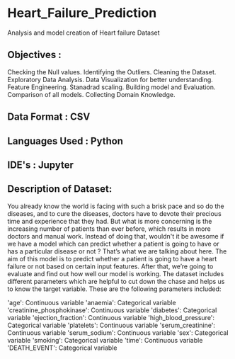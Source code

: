 # Heart_Failure_Prediction
Analysis and model creation of Heart failure Dataset
## Objectives :
  Checking the Null values.
  Identifying the Outliers.
  Cleaning the Dataset.
  Exploratory Data Analysis.
  Data Visualization for better understanding.
  Feature Engineering.
  Stanadrad scaling.
  Building model and Evaluation.
  Comparison of all models.
  Collecting Domain Knowledge.
  
## Data Format : CSV

## Languages Used : Python

## IDE's : Jupyter

## Description of Dataset:

You already know the world is facing with such a brisk pace and so do the diseases, and to cure the diseases, doctors have to devote their precious time and experience that they had. But what is more concerning is the increasing number of patients than ever before, which results in more doctors and manual work. Instead of doing that, wouldn't it be awesome if we have a model which can predict whether a patient is going to have or has a particular disease or not ? That’s what we are talking about here.
	 The aim of this model is to predict whether a patient is going to have a heart failure or not based on certain input features. After that, we’re going to evaluate and find out how well our model is working.
	The dataset includes different parameters which are helpful to cut down the chase and helps us to know the target variable. These are the following parameters included:

'age': 				Continuous variable
'anaemia': 			Categorical variable
'creatinine_phosphokinase': 	Continuous variable
'diabetes': 			Categorical variable
'ejection_fraction': 		Continuous variable
'high_blood_pressure': 	Categorical variable
'platelets': 			Continuous variable
'serum_creatinine': 		Continuous variable
'serum_sodium': 		Continuous variable
'sex': 				Categorical variable
'smoking': 			Categorical variable
'time': 				Continuous variable
'DEATH_EVENT': 		Categorical variable

